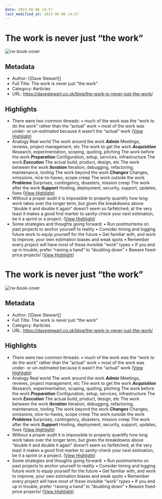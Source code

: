 ```yaml
---
date: 2023-06-06 14:57
last_modified_at: 2023-06-06 14:57
---
```

# The work is never just “the work”

![rw-book-cover](https://davestewart.co.uk/assets/img/estimation-featured.8a1cc5e0.png)

## Metadata
- Author: [[Dave Stewart]]
- Full Title: The work is never just “the work”
- Category: #articles
- URL: https://davestewart.co.uk/blog/the-work-is-never-just-the-work/

## Highlights
- There were two common threads:
  • much of the work was the “work to do the work” rather than the “actual” work
  • most of the work was under- or un-estimated because it wasn’t the “actual” work ([View Highlight](https://read.readwise.io/read/01h215r5w8d4arzqq59ek8w8wm))
- Analogy Real world The work around the work ***Admin*** 
  Meetings, reviews, project management, etc The work to get the work ***Acquisition*** 
  Research, experimentation, scoping, quoting, pitching The work before the work ***Preparation*** 
  Configuration, setup, services, infrastructure The work ***Execution*** 
  The actual build, product, design, etc The work between the work ***Iteration*** 
  Iteration, debugging, refactoring, maintenance, tooling The work beyond the work ***Changes*** 
  Changes, omissions, nice-to-haves, scope creep The work outside the work ***Problems*** 
  Surprises, contingency, disasters, mission creep The work after the work ***Support*** 
  Hosting, deployment, security, support, updates, fixes ([View Highlight](https://read.readwise.io/read/01h215xezxttqt01pgpxynga8g))
- Without a proper audit it is impossible to properly quantify how long work takes over the longer term, but given the breakdowns above “double it and double it again” doesn’t seem so farfetched; at the very least it makes a good first marker to sanity-check your next estimation, be it a sprint or a project. ([View Highlight](https://read.readwise.io/read/01h215zccpgh0psacsdpten7sg))
- Some strategies and thoughts going forward:
  • Run postmortems on past projects to anchor yourself to reality
  • Consider timing and logging future work to equip yourself for the future
  • Get familiar with, and work to improve, your own estimation biases and weak spots
  • Remember every project *will* have *most* of these invisible “work” types
  • If you end up in trouble, prefer “raising a hand” to “doubling down”
  • Beware fixed-price projects! ([View Highlight](https://read.readwise.io/read/01h215zqndfyjerhx76fc31cmb))
# The work is never just “the work”

![rw-book-cover](https://davestewart.co.uk/assets/img/estimation-featured.8a1cc5e0.png)

## Metadata
- Author: [[Dave Stewart]]
- Full Title: The work is never just “the work”
- Category: #articles
- URL: https://davestewart.co.uk/blog/the-work-is-never-just-the-work/

## Highlights
- There were two common threads:
  • much of the work was the “work to do the work” rather than the “actual” work
  • most of the work was under- or un-estimated because it wasn’t the “actual” work ([View Highlight](https://read.readwise.io/read/01h215r5w8d4arzqq59ek8w8wm))
- Analogy Real world The work around the work ***Admin*** 
  Meetings, reviews, project management, etc The work to get the work ***Acquisition*** 
  Research, experimentation, scoping, quoting, pitching The work before the work ***Preparation*** 
  Configuration, setup, services, infrastructure The work ***Execution*** 
  The actual build, product, design, etc The work between the work ***Iteration*** 
  Iteration, debugging, refactoring, maintenance, tooling The work beyond the work ***Changes*** 
  Changes, omissions, nice-to-haves, scope creep The work outside the work ***Problems*** 
  Surprises, contingency, disasters, mission creep The work after the work ***Support*** 
  Hosting, deployment, security, support, updates, fixes ([View Highlight](https://read.readwise.io/read/01h215xezxttqt01pgpxynga8g))
- Without a proper audit it is impossible to properly quantify how long work takes over the longer term, but given the breakdowns above “double it and double it again” doesn’t seem so farfetched; at the very least it makes a good first marker to sanity-check your next estimation, be it a sprint or a project. ([View Highlight](https://read.readwise.io/read/01h215zccpgh0psacsdpten7sg))
- Some strategies and thoughts going forward:
  • Run postmortems on past projects to anchor yourself to reality
  • Consider timing and logging future work to equip yourself for the future
  • Get familiar with, and work to improve, your own estimation biases and weak spots
  • Remember every project *will* have *most* of these invisible “work” types
  • If you end up in trouble, prefer “raising a hand” to “doubling down”
  • Beware fixed-price projects! ([View Highlight](https://read.readwise.io/read/01h215zqndfyjerhx76fc31cmb))
